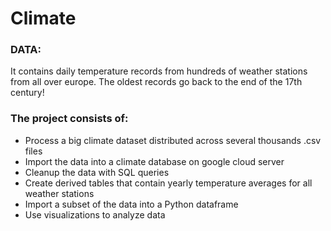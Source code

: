# Climate


### DATA: 
It contains daily temperature records from hundreds of weather stations from all over europe. The oldest records go back to the end of the 17th century!


### The project consists of:
- Process a big climate dataset distributed across several thousands .csv files
- Import the data into a climate database on google cloud server
- Cleanup the data with SQL queries
- Create derived tables that contain yearly temperature averages for all weather stations
- Import a subset of the data into a Python dataframe
- Use visualizations to analyze data


